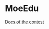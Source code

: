 # MoeEdu

[Docs of the contest](https://drive.google.com/drive/folders/1s38j6t1HFcUET7G4FLS0WLc4lYuEwKHe?usp=sharing)
